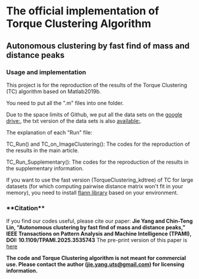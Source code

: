 # <h1>The official implementation of Torque Clustering Algorithm</h1>

<h2>Autonomous clustering by fast find of mass and distance peaks</h2>

<h3>Usage and implementation</h3>

This project is for the reproduction of the results of the Torque Clustering (TC) algorithm based on Matlab2019b.

You need to put all the ".m" files into one folder.

Due to the space limits of Github, we put all the data sets on the [google drive:](https://drive.google.com/file/d/1ddvBAfxtR9wKKM7IAhNfD9HQ_kyhmceD/view?usp=sharing), the txt version of the data sets is also [available:](https://drive.google.com/file/d/1cPz7KvnLCPx-j6nWOl-juOMTtIWlmW3Y/view?usp=sharing).

The explanation of each "Run" file:

TC_Run() and TC_on_ImageClustering(): The codes for the reproduction of the results in the main article.

TC_Run_Supplementary(): The codes for the reproduction of the results in the supplementary information.

If you want to use the fast version (TorqueClustering_kdtree) of TC for large datasets (for which computing pairwise distance matrix won't fit in your memory), you need to install [flann library](https://github.com/flann-lib/flann) based on your environment.

<h3>**Citation**</h3>

If you find our codes useful, please cite our paper: **Jie Yang and Chin-Teng Lin, “Autonomous clustering by fast find of mass and distance peaks,” IEEE Transactions on Pattern Analysis and Machine Intelligence (TPAMI), DOI: 10.1109/TPAMI.2025.3535743** The pre-print version of this paper is [here](https://www.computer.org/csdl/journal/tp/5555/01/10856563/23Saifm0vLy)

**The code and Torque Clustering algorithm is not meant for commercial use. Please contact the author (jie.yang.uts@gmail.com) for licensing information.**
